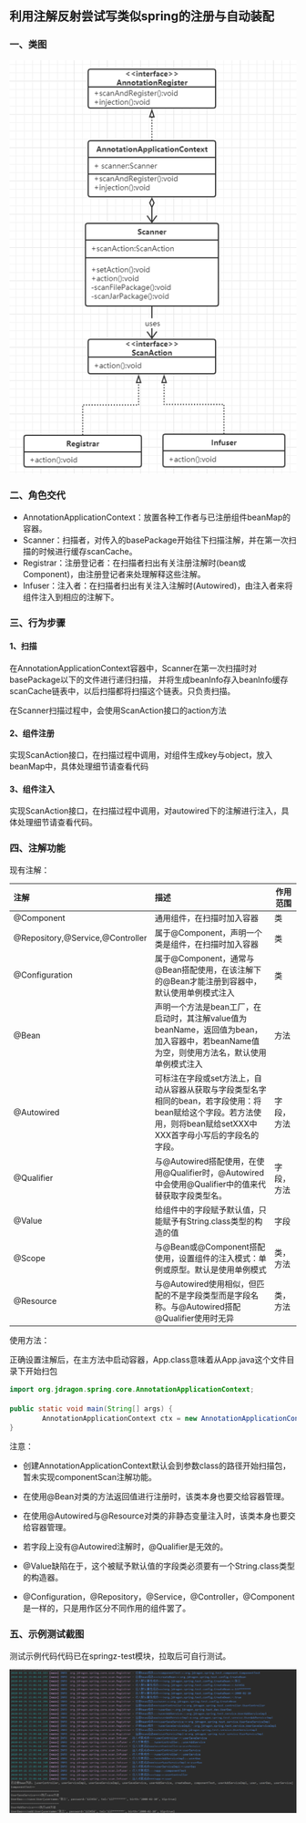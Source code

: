 ## 利用注解反射尝试写类似spring的注册与自动装配

### 一、类图
![类图](./imgs/类图.png)


### 二、角色交代

- AnnotationApplicationContext：放置各种工作者与已注册组件beanMap的容器。
- Scanner：扫描者，对传入的basePackage开始往下扫描注解，并在第一次扫描的时候进行缓存scanCache。
- Registrar：注册登记者：在扫描者扫出有关注册注解时(bean或Component)，由注册登记者来处理解释这些注解。
- Infuser：注入者：在扫描者扫出有关注入注解时(Autowired)，由注入者来将组件注入到相应的注解下。

### 三、行为步骤

#### 1、扫描

在AnnotationApplicationContext容器中，Scanner在第一次扫描时对basePackage以下的文件进行递归扫描，
并将生成beanInfo存入beanInfo缓存scanCache链表中，以后扫描都将扫描这个链表。只负责扫描。

在Scanner扫描过程中，会使用ScanAction接口的action方法

#### 2、组件注册

实现ScanAction接口，在扫描过程中调用，对组件生成key与object，放入beanMap中，具体处理细节请查看代码

#### 3、组件注入

实现ScanAction接口，在扫描过程中调用，对autowired下的注解进行注入，具体处理细节请查看代码。

### 四、注解功能

现有注解：



| 注解                             | 描述                                                         | 作用范围   |
| :------------------------------- | :----------------------------------------------------------- | ---------- |
| @Component                       | 通用组件，在扫描时加入容器                                   | 类         |
| @Repository,@Service,@Controller | 属于@Component，声明一个类是组件，在扫描时加入容器           | 类         |
| @Configuration                   | 属于@Component，通常与@Bean搭配使用，在该注解下的@Bean才能注册到容器中，默认使用单例模式注入 | 类         |
| @Bean                            | 声明一个方法是bean工厂，在启动时，其注解value值为beanName，返回值为bean，加入容器中，若beanName值为空，则使用方法名，默认使用单例模式注入 | 方法       |
| @Autowired                       | 可标注在字段或set方法上，自动从容器从获取与字段类型名字相同的bean，若字段使用：将bean赋给这个字段。若方法使用，则将bean赋给setXXX中XXX首字母小写后的字段名的字段。 | 字段，方法 |
| @Qualifier                       | 与@Autowired搭配使用，在使用@Qualifier时，@Autowired中会使用@Qualifier中的值来代替获取字段类型名。 | 字段，方法 |
| @Value                           | 给组件中的字段赋予默认值，只能赋予有String.class类型的构造的值 | 字段       |
| @Scope                           | 与@Bean或@Component搭配使用，设置组件的注入模式：单例或原型。默认是使用单例模式 | 类，方法   |
| @Resource                        | 与@Autowired使用相似，但匹配的不是字段类型而是字段名称。与@Autowired搭配@Qualifier使用时无异 | 类，方法   |



使用方法：

正确设置注解后，在主方法中启动容器，App.class意味着从App.java这个文件目录下开始扫包

```java
import org.jdragon.spring.core.AnnotationApplicationContext;

public static void main(String[] args) {
        AnnotationApplicationContext ctx = new AnnotationApplicationContext(App.class);
}
```



注意：

- 创建AnnotationApplicationContext默认会到参数class的路径开始扫描包，暂未实现componentScan注解功能。

- 在使用@Bean对类的方法返回值进行注册时，该类本身也要交给容器管理。
- 在使用@Autowired与@Resource对类的非静态变量注入时，该类本身也要交给容器管理。
- 若字段上没有@Autowired注解时，@Qualifier是无效的。
- @Value缺陷在于，这个被赋予默认值的字段类必须要有一个String.class类型的构造器。
- @Configuration，@Repository，@Service，@Controller，@Component是一样的，只是用作区分不同作用的组件罢了。





### 五、示例测试截图

测试示例代码代码已在springz-test模块，拉取后可自行测试。

![测试结果](./imgs/测试结果.png)
